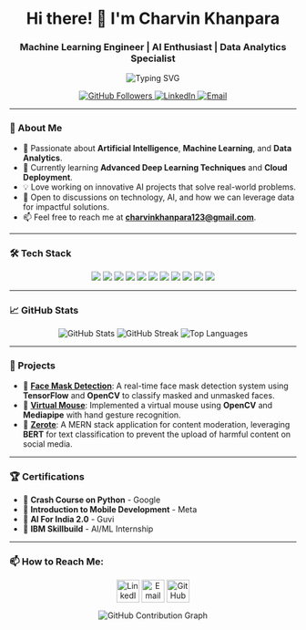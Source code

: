 <h1 align="center">Hi there! 👋 I'm Charvin Khanpara</h1>
<h3 align="center">Machine Learning Engineer | AI Enthusiast | Data Analytics Specialist</h3>

<p align="center">
  <img src="https://readme-typing-svg.herokuapp.com?color=0ABAB5&lines=Welcome+to+my+GitHub+Profile!;AI+%7C+ML+%7C+Deep+Learning;Let%27s+Explore+Some+Projects+%F0%9F%9A%80" alt="Typing SVG">
</p>

<p align="center">
  <a href="https://github.com/CharvinKhanpara">
    <img src="https://img.shields.io/github/followers/CharvinKhanpara?label=Follow&style=social" alt="GitHub Followers">
  </a>
  <a href="https://www.linkedin.com/in/charvin-khanpara-4114a4241">
    <img src="https://img.shields.io/badge/-LinkedIn-blue?style=flat&logo=Linkedin&logoColor=white" alt="LinkedIn">
  </a>
  <a href="mailto:charvinkhanpara123@gmail.com">
    <img src="https://img.shields.io/badge/-Email-D14836?style=flat&logo=Gmail&logoColor=white" alt="Email">
  </a>
</p>

---

### 🌟 About Me
- 🚀 Passionate about **Artificial Intelligence**, **Machine Learning**, and **Data Analytics**.
- 🌱 Currently learning **Advanced Deep Learning Techniques** and **Cloud Deployment**.
- 💡 Love working on innovative AI projects that solve real-world problems.
- 💬 Open to discussions on technology, AI, and how we can leverage data for impactful solutions.
- 📫 Feel free to reach me at **charvinkhanpara123@gmail.com**.

---

### 🛠️ Tech Stack
<p align="center">
  <img src="https://img.shields.io/badge/-Python-3776AB?style=flat-square&logo=python&logoColor=white" />
  <img src="https://img.shields.io/badge/-TensorFlow-FF6F00?style=flat-square&logo=TensorFlow&logoColor=white" />
  <img src="https://img.shields.io/badge/-Keras-D00000?style=flat-square&logo=keras&logoColor=white" />
  <img src="https://img.shields.io/badge/-OpenCV-5C3EE8?style=flat-square&logo=opencv&logoColor=white" />
  <img src="https://img.shields.io/badge/-Pandas-150458?style=flat-square&logo=pandas&logoColor=white" />
  <img src="https://img.shields.io/badge/-NumPy-013243?style=flat-square&logo=numpy&logoColor=white" />
  <img src="https://img.shields.io/badge/-PyTorch-EE4C2C?style=flat-square&logo=pytorch&logoColor=white" />
  <img src="https://img.shields.io/badge/-HTML-E34F26?style=flat-square&logo=html5&logoColor=white" />
  <img src="https://img.shields.io/badge/-CSS-1572B6?style=flat-square&logo=css3&logoColor=white" />
  <img src="https://img.shields.io/badge/-JavaScript-F7DF1E?style=flat-square&logo=javascript&logoColor=black" />
  <img src="https://img.shields.io/badge/-Node.js-339933?style=flat-square&logo=node.js&logoColor=white" />
</p>

---

### 📈 GitHub Stats
<p align="center">
  <img src="https://github-readme-stats.vercel.app/api?username=CharvinKhanpara&show_icons=true&theme=radical" alt="GitHub Stats">
  <img src="https://github-readme-streak-stats.herokuapp.com/?user=CharvinKhanpara&theme=radical" alt="GitHub Streak">
  <img src="https://github-readme-stats.vercel.app/api/top-langs/?username=CharvinKhanpara&layout=compact&theme=radical" alt="Top Languages">
</p>

---

### 💼 Projects
- 🔹 [**Face Mask Detection**](https://github.com/CharvinKhanpara/Face-Mask-Detection.git): A real-time face mask detection system using **TensorFlow** and **OpenCV** to classify masked and unmasked faces.
- 🔹 [**Virtual Mouse**](https://github.com/CharvinKhanpara/virtual-mouse): Implemented a virtual mouse using **OpenCV** and **Mediapipe** with hand gesture recognition.
- 🔹 [**Zerote**](https://github.com/CharvinKhanpara/Zerote-SparkTheSummer-515.git): A MERN stack application for content moderation, leveraging **BERT** for text classification to prevent the upload of harmful content on social media.

---

### 🏆 Certifications
- 🥇 **Crash Course on Python** - Google
- 🥇 **Introduction to Mobile Development** - Meta
- 🥇 **AI For India 2.0** - Guvi
- 🥇 **IBM Skillbuild** - AI/ML Internship

---

### 📫 How to Reach Me:
<p align="center">
<a href="https://www.linkedin.com/in/charvin-khanpara-4114a4241" target="_blank"><img align="center" src="https://cdn-icons-png.flaticon.com/512/174/174857.png" alt="LinkedIn" height="40" width="40" /></a>
<a href="mailto:charvinkhanpara123@gmail.com" target="_blank"><img align="center" src="https://cdn-icons-png.flaticon.com/512/732/732200.png" alt="Email" height="40" width="40" /></a>
<a href="https://github.com/CharvinKhanpara" target="_blank"><img align="center" src="https://cdn-icons-png.flaticon.com/512/25/25231.png" alt="GitHub" height="40" width="40" /></a>
</p>

<p align="center"> <img src="https://activity-graph.herokuapp.com/graph?username=CharvinKhanpara&theme=github" alt="GitHub Contribution Graph" /> </p>

